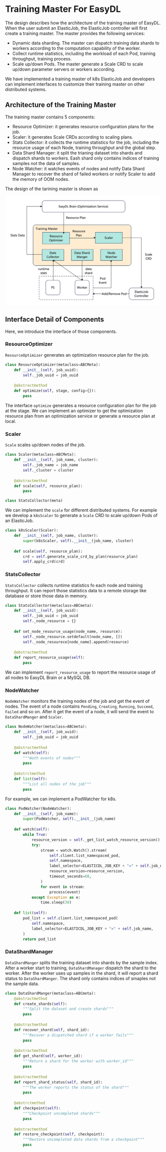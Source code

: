 # Training Master For EasyDL

The design describes how the architecture of the training master of EasyDL.
When the user submit an ElasticJob,
the ElasticJob controller will first create a training master.
The master provides the following services:
- Dynamic data sharding. The master can dispatch training data shards
to workers according to the computation capability of the worker.
- Collect runtime statistics, including the workload of each Pod,
training throughput, training process.
- Scale up/down Pods. The master generate a Scale CRD to scale up/down
parameter servers or workers according.

We have implemented a training master of k8s ElasticJob and developers
can implement interfaces to customize their training master on other
distributed systems.

## Architecture of the Training Master

The training master contains 5 components:
- Resource Optimizer: it generates resource configuration plans for the job.
- Scaler: it generates Scale CRDs according to scaling plans.
- Stats Collector: it collects the runtime statistics for the job, including
the resource usage of each Node, training throughput and the global step.
- Data Shard Manager: it split the trianing dataset into shards and dispatch
shards to workers. Eash shard only contains indices of training samples not
the data of samples.
- Node Watcher: it watches events of nodes and notify Data Shard Manager to
recover the shard of failed workers or notify Scaler to add the memory
of OOM nodes.

The design of the tarining master is shown as

<div align="center">
<img src="../figures/easydl-master-arch.jpg" alt="Editor" width="500">
</div>

## Interface Detail of Components

Here, we introduce the interface of those components.

### ResourceOptimizer

`ResourceOptimizer` generates an optimization resource plan for the job.

```Python
class ResourceOptimizer(metaclass=ABCMeta):
    def __init__(self, job_uuid):
        self._job_uuid = job_uuid

    @abstractmethod
    def optimize(self, stage, config={}):
        pass
```

The interface `optimize` generates a resource configuration plan for the
job at the stage. We can implement an optimizer to get the optimization
resource plan from an optimization service or generate a resource plan
at local.


### Scaler

`Scale` scales up/down nodes of the job.

```Python
class Scaler(metaclass=ABCMeta):
    def __init__(self, job_name, cluster):
        self._job_name = job_name
        self._cluster = cluster

    @abstractmethod
    def scale(self, resource_plan):
        pass
```

```Python
class StatsCollector(meta)
```

We can implement the `scale` for different distributed systems. For example
we develop a `k8sScaler` to generate a `Scale` CRD to scale up/down Pods
of an ElasticJob.

```Python
class k8sScaler(Scaler):
    def __init__(self, job_name, cluster):
        super(k8sScaler, self).__init__(job_name, cluster)
    
    def scale(self, resource_plan):
        crd = self.generate_scale_crd_by_plan(resource_plan)
        self.apply_crd(crd)
```

### StatsCollector

`StatsCollector` collects runtime statistics fo each node and training
throughput. It can report those statistics data to a remote storage like
database or store those data in memory.

```Python
class StatsCollector(metaclass=ABCmeta):
    def __init__(self, job_uuid):
        self._job_uuid = job_uuid
        self._node_resource = {}

    def set_node_resource_usage(node_name, resource):
        self._node_resource.setdefault(node_name, [])
        self._node_resourece[node_name].append(resource)

    @abstractmethod
    def report_resource_usage(self):
        pass
```
We can implement `report_resource_usage` to report the resource usage
of all nodes to EasyDL Brain or a MySQL DB.

### NodeWatcher

`NodeWatcher` monitors the training nodes of the job and get the event
of nodes. The event of a node contains `Pending`, `Creating`, `Running`,
`Succeed`, `Failed` and so on. After it get the event of a node, it will
send the event to `DataShardManger` and `Scaler`.

```Python
class NodeWatcher(metaclass=ABCmeta):
    def __init__(self, job_uuid):
        self._job_uuid = job_uuid

    @abstractmethod
    def watch(self):
        """Wath events of nodes"""
        pass

    @abstrctmethod
    def list(self):
        """List all nodes of the job"""
        pass
```

For example, we can implement a PodWatcher for k8s.

```Python
class PodWatcher(NodeWatcher):
    def __init__(self, job_name):
        super(PodWatcher, self).__init__(job_name)

    def watch(self):
        while True:
            resource_version = self._get_list_watch_resource_version()
            try:
                stream = watch.Watch().stream(
                    self.client.list_namespaced_pod,
                    self.namespace,
                    label_selector=ELASTICDL_JOB_KEY + "=" + self.job_name,
                    resource_version=resource_version,
                    timeout_seconds=60,
                )
                for event in stream:
                    process(event)
            except Exception as e:
                time.sleep(30)

    def list(self):
        pod_list = self.client.list_namespaced_pod(
            self.namespace,
            label_selector=ELASTICDL_JOB_KEY + "=" + self.job_name,
        )
        return pod_list
```

### DataShardManager

`DataShardManger` splits the training dataset into shards by the sample index.
After a worker start to training, `DataShardManager` dispatch the shard
to the worker. After the worker uses up samples in the shard, it will
report a shard status to `DataShardManger`.
The shard only contains indices of smaples not the sample
data. 

```Python
class DataShardManger(metaclass=ABCmeta):
    @abstractmethod
    def create_shards(self):
        """Split the dataset and create shards"""
        pass

    @abstractmethod
    def recover_shard(self, shard_id):
        """Recover a dispatched shard if a worker fails"""
        pass

    @abstractmethod
    def get_shard(self, worker_id):
        """Return a shard for the worker with worker_id"""
        pass

    @abstractmethod
    def report_shard_status(self, shard_id):
        """The worker reports the status of the shard"""
        pass
    
    @abstrctmethod
    def checkpoint(self):
        """Checkpoint uncompleted shards"""
        pass

    @abstractmethod
    def restore_checkpoint(self, checkpoint):
        """Restore uncompleted data shards from a checkpoint"""
        pass
```

